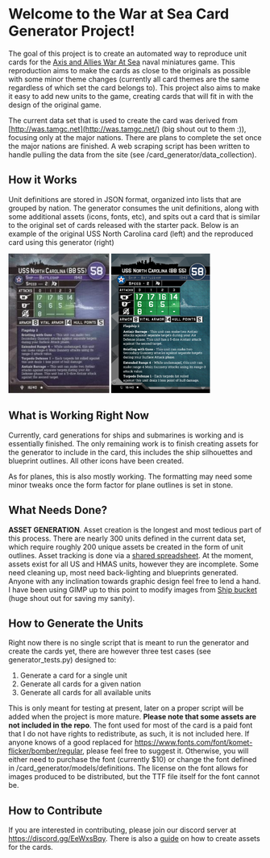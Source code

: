 # Welcome to the War at Sea Card Generator Project!
The goal of this project is to create an automated way to reproduce unit cards for the
[Axis and Allies War At Sea](https://boardgamegeek.com/boardgame/25794/axis-allies-war-sea) naval miniatures
game. This reproduction aims to make the cards as close to the originals as possible with some 
minor theme changes (currently all card themes are the same regardless of which set the card belongs to). This
project also aims to make it easy to add new units to the game, creating cards that will fit in
with the design of the original game.

The current data set that is used to create the card was derived from [http://was.tamgc.net](http://was.tamgc.net/) (big shout out to them :)), 
focusing only at the major nations. There are plans to complete
the set once the major nations are finished. A web scraping script has been written to handle pulling the data from the site (see /card_generator/data_collection).

## How it Works
Unit definitions are stored in JSON format, organized into lists that are grouped by nation. The generator consumes
the unit definitions, along with some additional assets (icons, fonts, etc), and spits out a card that is similar to the original
set of cards released with the starter pack. Below is an example of the original USS North Carolina card (left) and 
the reproduced card using this generator (right)

<img src="readme-resources/original-nc.jpg"> <img src="readme-resources/USS North Carolina (BB 55).png" width="196">

## What is Working Right Now
Currently, card generations for ships and submarines is working and is essentially finished. The only remaining work is to finish 
creating assets for the generator to include in the card, this includes the ship silhouettes and blueprint outlines. All other
icons have been created.

As for planes, this is also mostly working. The formatting may need some minor tweaks once the form factor for plane outlines is
set in stone.

## What Needs Done?
**ASSET GENERATION**. Asset creation is the longest and most tedious part of this process. There are nearly 300 units defined
in the current data set, which require roughly 200 unique assets be created in the form of unit outlines. Asset tracking is done
via a [shared spreadsheet](https://docs.google.com/spreadsheets/d/1MUwMda_RZZ0Y9FLbD3wuyJa0KsISesgDZR7cqAH8kMs/edit?usp=sharing). At the moment,
assets exist for all US and HMAS units, however they are incomplete. Some need cleaning up, most need back-lighting and blueprints generated.
Anyone with any inclination towards graphic design feel free to lend a hand. I have been using GIMP up to this point to 
modify images from [Ship bucket](http://www.shipbucket.com/) (huge shout out for saving my sanity).


## How to Generate the Units
Right now there is no single script that is meant to run the generator and create the cards yet, there are however
three test cases (see generator_tests.py) designed to:
1. Generate a card for a single unit
2. Generate all cards for a given nation
3. Generate all cards for all available units

This is only meant for testing at present, later on a proper script will be added when the project is more mature.
**Please note that some assets are not included in the repo**. The font used for most of the card is a paid font that I do
not have rights to redistribute, as such, it is not included here. If anyone knows of a good replaced for https://www.fonts.com/font/komet-flicker/bomber/regular,
please feel free to suggest it. Otherwise, you will either need to purchase the font (currently $10) or change the font
defined in /card_generator/models/definitions. The license on the font allows for images produced to be distributed, but
the TTF file itself for the font cannot be.

## How to Contribute
If you are interested in contributing, please join our discord server at https://discord.gg/EeWxsBqy.
There is also a [guide](readme-resources/War%20at%20Sea%20Card%20Generator%20Silhouette%20Tutorial.pdf) on how to create assets for the cards.